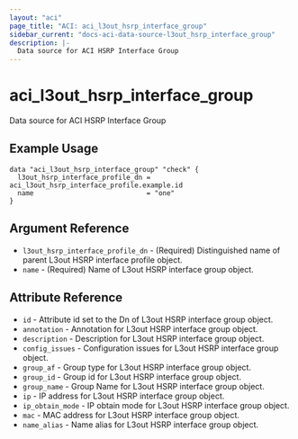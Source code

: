 ```yaml
---
layout: "aci"
page_title: "ACI: aci_l3out_hsrp_interface_group"
sidebar_current: "docs-aci-data-source-l3out_hsrp_interface_group"
description: |-
  Data source for ACI HSRP Interface Group
---
```


# aci_l3out_hsrp_interface_group

Data source for ACI HSRP Interface Group

## Example Usage

```hcl
data "aci_l3out_hsrp_interface_group" "check" {
  l3out_hsrp_interface_profile_dn = aci_l3out_hsrp_interface_profile.example.id
  name                            = "one"
}
```

## Argument Reference

- `l3out_hsrp_interface_profile_dn` - (Required) Distinguished name of parent L3out HSRP interface profile object.
- `name` - (Required) Name of L3out HSRP interface group object.

## Attribute Reference

- `id` - Attribute id set to the Dn of L3out HSRP interface group object.
- `annotation` - Annotation for L3out HSRP interface group object.
- `description` - Description for L3out HSRP interface group object.
- `config_issues` - Configuration issues for L3out HSRP interface group object.
- `group_af` - Group type for L3out HSRP interface group object.
- `group_id` - Group id for L3out HSRP interface group object.
- `group_name` - Group Name for L3out HSRP interface group object.
- `ip` - IP address for L3out HSRP interface group object.
- `ip_obtain_mode` - IP obtain mode for L3out HSRP interface group object.
- `mac` - MAC address for L3out HSRP interface group object.
- `name_alias` - Name alias for L3out HSRP interface group object.
